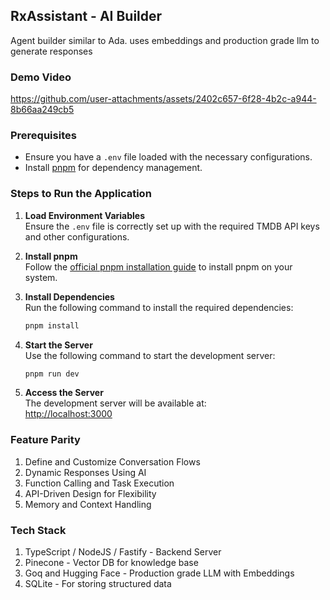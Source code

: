 ## RxAssistant - AI Builder

Agent builder similar to Ada. uses embeddings and production grade llm to generate responses

### Demo Video

https://github.com/user-attachments/assets/2402c657-6f28-4b2c-a944-8b66aa249cb5

### Prerequisites

- Ensure you have a `.env` file loaded with the necessary configurations.
- Install [pnpm](https://pnpm.io/installation) for dependency management.

### Steps to Run the Application

1. **Load Environment Variables**  
   Ensure the `.env` file is correctly set up with the required TMDB API keys and other configurations.

2. **Install pnpm**  
   Follow the [official pnpm installation guide](https://pnpm.io/installation) to install pnpm on your system.

3. **Install Dependencies**  
   Run the following command to install the required dependencies:

   ```bash
   pnpm install
   ```

4. **Start the Server**  
   Use the following command to start the development server:

   ```bash
   pnpm run dev
   ```

5. **Access the Server**  
   The development server will be available at:  
   [http://localhost:3000](http://localhost:3000)

### Feature Parity

1. Define and Customize Conversation Flows
2. Dynamic Responses Using AI
3. Function Calling and Task Execution
4. API-Driven Design for Flexibility
5. Memory and Context Handling

### Tech Stack

1. TypeScript / NodeJS / Fastify - Backend Server
2. Pinecone - Vector DB for knowledge base
3. Goq and Hugging Face - Production grade LLM with Embeddings
4. SQLite - For storing structured data


